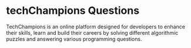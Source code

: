 # techChampions Questions
TechChampions is an online platform designed for 
developers to enhance their skills, learn and build their careers 
by solving different algorithmic puzzles and answering various programming questions.
